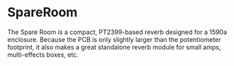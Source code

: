 # SpareRoom

The Spare Room is a compact, PT2399-based reverb designed for a 1590a enclosure. Because the PCB is only slightly larger than the potentiometer footprint, it also makes a great standalone reverb module for small amps, multi-effects boxes, etc.
